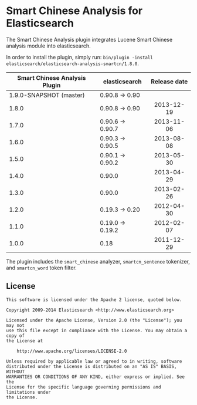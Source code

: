 Smart Chinese Analysis for Elasticsearch
==================================

The Smart Chinese Analysis plugin integrates Lucene Smart Chinese analysis module into elasticsearch.

In order to install the plugin, simply run: `bin/plugin -install elasticsearch/elasticsearch-analysis-smartcn/1.8.0`.

| Smart Chinese Analysis Plugin | elasticsearch    | Release date |
|-------------------------------|------------------|:------------:|
| 1.9.0-SNAPSHOT (master)       | 0.90.8 -> 0.90   |              |
| 1.8.0                         | 0.90.8 -> 0.90   |  2013-12-19  |
| 1.7.0                         | 0.90.6 -> 0.90.7 |  2013-11-06  |
| 1.6.0                         | 0.90.3 -> 0.90.5 |  2013-08-08  |
| 1.5.0                         | 0.90.1 -> 0.90.2 |  2013-05-30  |
| 1.4.0                         | 0.90.0           |  2013-04-29  |
| 1.3.0                         | 0.90.0           |  2013-02-26  |
| 1.2.0                         | 0.19.3 -> 0.20   |  2012-04-30  |
| 1.1.0                         | 0.19.0 -> 0.19.2 |  2012-02-07  |
| 1.0.0                         | 0.18             |  2011-12-29  |


The plugin includes the `smart_chinese` analyzer, `smartcn_sentence` tokenizer, and `smartcn_word` token filter.

License
-------

    This software is licensed under the Apache 2 license, quoted below.

    Copyright 2009-2014 Elasticsearch <http://www.elasticsearch.org>

    Licensed under the Apache License, Version 2.0 (the "License"); you may not
    use this file except in compliance with the License. You may obtain a copy of
    the License at

        http://www.apache.org/licenses/LICENSE-2.0

    Unless required by applicable law or agreed to in writing, software
    distributed under the License is distributed on an "AS IS" BASIS, WITHOUT
    WARRANTIES OR CONDITIONS OF ANY KIND, either express or implied. See the
    License for the specific language governing permissions and limitations under
    the License.
